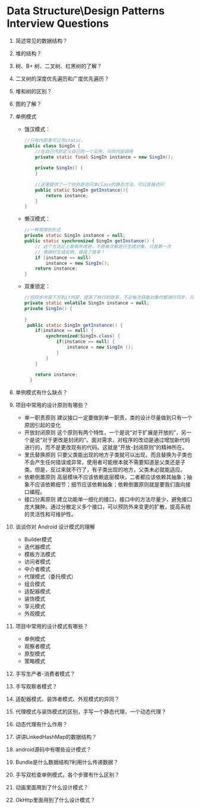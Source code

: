 # Data Structure\Design Patterns Interview Questions



1. 简述常见的数据结构？

2. 堆的结构？

3. 树、B+ 树、二叉树、红黑树的了解？

4. 二叉树的深度优先遍历和广度优先遍历？

5. 堆和树的区别？

6. 图的了解？

7. 单例模式

   - 饿汉模式：

     ```java
     //只有内部类可以为static。
     public class SingIn {
         //在自己内部定义自己的一个实例，只供内部调用
         private static final SingIn instance = new SingIn();
         
         private SingIn() {
         }
         
         //这里提供了一个供外部访问本class的静态方法，可以直接访问
         public static SingIn getInstance(){
             return instance;
         }
     }
     ```

   - 懒汉模式：

     ```java
     //一种常用的形式
     private static SingIn instance = null; 
     public static synchronized SingIn getInstance() {         
         // 这个方法比上面有所改进，不用每次都进行生成对象，只是第一次  
         // 使用时生成实例，提高了效率！  
         if (instance == null)  
             instance = new SingIn();  
         return instance;  
     }
     ```

   - 双重锁定：

     ```java
     //将同步内容下方到if内部，提高了执行的效率，不必每次获取对象时都进行同步，只有第一次才同步，创建了以后就没必要了。 
     private static volatile SingIn instance = null;
     private SingIn() {
         
     }
      public static SingIn getInstance() {
         if(instance == null) {
             synchronized(SingIn.class) {
                 if(instance == null) {
                     instance = new SingIn ();
                 }
             }
         }
          
         return instance;
       }
     ```

8. 单例模式有什么缺点？

9. 项目中常用的设计原则有哪些？

   - 单一职责原则
     建议接口一定要做到单一职责，类的设计尽量做到只有一个原因引起的变化
   - 开放封闭原则
     这个原则有两个特性，一个是说“对于扩展是开放的”，另一个是说“对于更改是封闭的”。面对需求，对程序的改动是通过增加新代码进行的，而不是更改现有的代码。这就是“开放-封闭原则”的精神所在。
   - 里氏替换原则
     只要父类能出现的地方子类就可以出现，而且替换为子类也不会产生任何错误或异常，使用者可能根本就不需要知道是父类还是子类。但是，反过来就不行了，有子类出现的地方，父类未必就能适应。
   - 依赖倒置原则
     高层模块不应该依赖底层模块，二者都应该依赖其抽象；抽象不应该依赖细节；细节应该依赖抽象；依赖倒置原则就是要我们面向接口编程。
   - 接口分离原则
     建立功能单一细化的接口，接口中的方法尽量少，避免接口庞大臃肿。通过分散定义多个接口，可以预防外来变更的扩散，提高系统的灵活性和可维护性。

10. 谈谈你对 Android 设计模式的理解

    - Builder模式
    - 迭代器模式
    - 模板方法模式
    - 访问者模式
    - 中介者模式
    - 代理模式（委托模式）
    - 组合模式
    - 适配器模式
    - 装饰模式
    - 享元模式
    - 外观模式

11. 项目中常用的设计模式有哪些？

    - 单例模式
    - 观察者模式
    - 原型模式
    - 策略模式

12. 手写生产者-消费者模式？

13. 手写观察者模式？

14. 适配器模式、装饰者模式、外观模式的异同？

15. 代理模式与装饰模式的区别，手写一个静态代理，一个动态代理？

16. 动态代理有什么作用？

17. 讲讲LinkedHashMap的数据结构？

18. android源码中有哪些设计模式？

19. Bundle是什么数据结构?利用什么传递数据？

20. 手写双检查单例模式，各个步骤有什么区别？

21. 动画里面用到了什么设计模式？

22. OkHttp里面用到了什么设计模式？